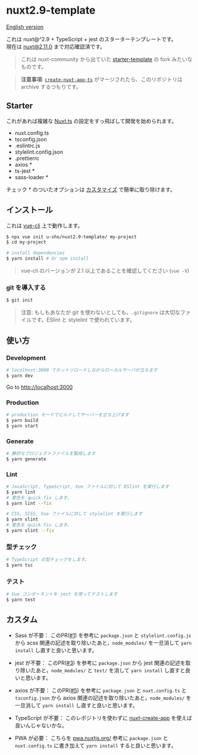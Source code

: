 # nuxt2.9-template

[English version](https://github.com/u-sho/nuxt2.9-template/blob/master/README.md)

これは nuxt@^2.9 + TypeScript + jest のスターターテンプレートです。  
現在は nuxt@2.11.0 まで対応確認済です。

> これは nuxt-community から出ていた [starter-template](https://github.com/nuxt-community/starter-template) の fork みたいなものです。

> **注意事項**: [`create-nuxt-app-ts`](https://github.com/nuxt/create-nuxt-app/pull/328) がマージされたら、このリポジトリは archive するつもりです。

## Starter

これがあれば複雑な [Nuxt.ts](https://github.com/nuxt/nuxt.js) の設定をすっ飛ばして開発を始められます。

- nuxt.config.ts
- tsconfig.json
- .eslintrc.js
- stylelint.config.json
- .prettierrc
- axios *
- ts-jest *
- sass-loader *

チェック * のついたオプションは [カスタマイズ](#カスタム) で簡単に取り除けます。

## インストール

これは [vue-cli](https://github.com/vuejs/vue-cli) 上で動作します。

``` bash
$ npx vue init u-sho/nuxt2.9-template/ my-project
$ cd my-project

# install dependencies
$ yarn install # Or npm install
```

> vue-cli のバージョンが 2.1 以上であることを確認してください (`vue -V`)

### git を導入する

``` bash
$ git init
```

> 注意: もしもあなたが git を使わないとしても，`.gitignore` は大切なファイルです。ESlint と stylelint で使われています。

## 使い方

### Development

``` bash
# localhost:3000 でホットリロードしながらローカルサーバが立ちます
$ yarn dev
```

Go to [http://localhost:3000](http://localhost:3000)

### Production

``` bash
# production モードでビルドしてサーバーを立ち上げます
$ yarn build
$ yarn start
```

### Generate

``` bash
# 静的なプロジェクトファイルを製成します
$ yarn generate
```

### Lint

``` bash
# JavaScript, TypeScript, Vue ファイルに対して ESlint を実行します
$ yarn lint
# 警告を quick fix します。
$ yarn lint --fix

# CSS, SCSS, Vue ファイルに対して stylelint を実行します 
$ yarn slint
# 警告を quick fix します。
$ yarn slint --fix
```

### 型チェック

``` bash
# TypeScript の型チェックをします。
$ yarn tsc
```

### テスト

``` bash
# Vue コンポーネントを jest を使ってテストします
$ yarn test
```

## カスタム

- Sass が不要： このPR([#1](https://github.com/u-sho/nuxt2.9-template/pull/1)) を参考に `package.json` と `stylelint.config.js` から scss 関連の記述を取り除いたあと，`node_modules/` を一旦消して `yarn install` し直すと良いと思います。

- jest が不要： このPR([#3](https://github.com/u-sho/nuxt2.9-template/pull/3)) を参考に `package.json` から jest 関連の記述を取り除いたあと，`node_modules/` と `test/` を消して `yarn install` し直すと良いと思います。

- axios が不要： このPR([#5](https://github.com/u-sho/nuxt2.9-template/pull/5)) を参考に `package.json` と `nuxt.config.ts` と `tsconfig.json` から axios 関連の記述を取り除いたあと，`node_modules/` を一旦消して `yarn install` し直すと良いと思います。

- TypeScript が不要： このレポジトリを使わずに [nuxt-create-app](https://github.com/nuxt/create-nuxt-app) を使えば良いんじゃないかな。

- PWA が必要： こちらを [pwa.nuxtjs.org/](https://pwa.nuxtjs.org/) 参考に `package.json` と `nuxt.config.ts` に書き加えて `yarn install` すると良いと思います。
